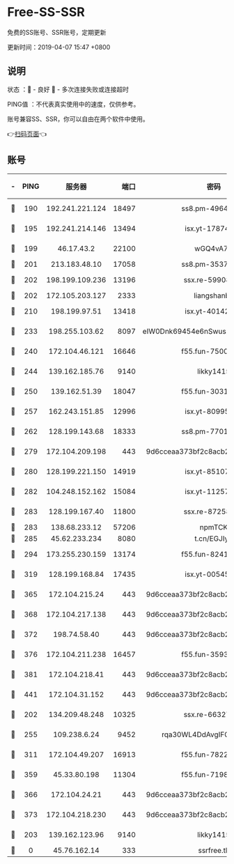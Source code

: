 # Free-SS-SSR

免费的SS账号、SSR账号，定期更新

更新时间：2019-04-07 15:47 +0800

## 说明

状态     ：🙂 - 良好 🙁 - 多次连接失败或连接超时

PING值   ：不代表真实使用中的速度，仅供参考。

账号兼容SS、SSR，你可以自由在两个软件中使用。

👉[扫码页面](https://liesauer.github.io/Free-SS-SSR/)👈

## 账号

|-|PING|服务器|端口|密码|加密方式|区域|
|:----:|:----:|:-----:|-----:|:----:|:----:|:----:|
|🙂|190|192.241.221.124|18497|ss8.pm-49648678|aes-256-cfb|US|
|🙂|195|192.241.214.146|13494|isx.yt-17874005|aes-256-cfb|US|
|🙂|199|46.17.43.2|22100|wGQ4vA7D|aes-256-gcm|RU|
|🙂|201|213.183.48.10|17058|ss8.pm-35372165|rc4-md5|RU|
|🙂|202|198.199.109.236|13196|ssx.re-59908217|aes-256-cfb|US|
|🙂|202|172.105.203.127|2333|liangshanbo|chacha20|JP|
|🙂|210|198.199.97.51|13418|isx.yt-40142272|aes-256-cfb|US|
|🙂|233|198.255.103.62|8097|eIW0Dnk69454e6nSwuspv9DmS201tQ0D|aes-256-cfb|US|
|🙂|240|172.104.46.121|16646|f55.fun-75001802|aes-256-cfb|SG|
|🙂|244|139.162.185.76|9140|likky1415|aes-256-cfb|DE|
|🙂|250|139.162.51.39|18047|f55.fun-30318909|aes-256-cfb|SG|
|🙂|257|162.243.151.85|12996|isx.yt-80995578|aes-256-cfb|US|
|🙂|262|128.199.143.68|18333|ss8.pm-77013643|aes-256-cfb|SG|
|🙂|279|172.104.209.198|443|9d6cceaa373bf2c8acb22e60b6a58be6|aes-256-cfb|US|
|🙂|280|128.199.221.150|14919|isx.yt-85107538|aes-256-cfb|SG|
|🙂|282|104.248.152.162|15084|isx.yt-11257150|aes-256-cfb|SG|
|🙂|283|128.199.167.40|11800|ssx.re-87258490|aes-256-cfb|SG|
|🙂|283|138.68.233.12|57206|npmTCK|rc4-md5|US|
|🙂|285|45.62.233.234|8080|t.cn/EGJIyrl|rc4-md5|CA|
|🙂|294|173.255.230.159|13174|f55.fun-82418787|aes-256-cfb|US|
|🙂|319|128.199.168.84|17435|isx.yt-00545215|aes-256-cfb|SG|
|🙂|365|172.104.215.24|443|9d6cceaa373bf2c8acb22e60b6a58be6|aes-256-cfb|US|
|🙂|368|172.104.217.138|443|9d6cceaa373bf2c8acb22e60b6a58be6|aes-256-cfb|US|
|🙂|372|198.74.58.40|443|9d6cceaa373bf2c8acb22e60b6a58be6|aes-256-cfb|US|
|🙂|376|172.104.211.238|16457|f55.fun-35934651|aes-256-cfb|US|
|🙂|381|172.104.218.41|443|9d6cceaa373bf2c8acb22e60b6a58be6|aes-256-cfb|US|
|🙂|441|172.104.31.152|443|9d6cceaa373bf2c8acb22e60b6a58be6|aes-256-cfb|US|
|🙂|202|134.209.48.248|10325|ssx.re-66327199|aes-256-cfb|US|
|🙂|255|109.238.6.24|9452|rqa30WL4DdAvgIFG6Fs3znzTa|aes-256-cfb|FR|
|🙂|311|172.104.49.207|16913|f55.fun-78222028|aes-256-cfb|SG|
|🙂|359|45.33.80.198|11304|f55.fun-71989148|aes-256-cfb|US|
|🙂|366|172.104.24.21|443|9d6cceaa373bf2c8acb22e60b6a58be6|aes-256-cfb|US|
|🙂|373|172.104.218.230|443|9d6cceaa373bf2c8acb22e60b6a58be6|aes-256-cfb|US|
|🙁|203|139.162.123.96|9140|likky1415|aes-256-cfb|JP|
|🙁|0|45.76.162.14|333|ssrfree.tk|rc4|SG|

